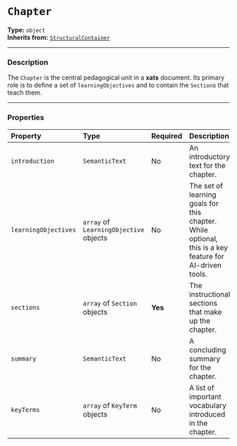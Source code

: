 # `Chapter`

**Type:** `object`  
**Inherits from:** [`StructuralContainer`](./StructuralContainer.md)

---

### Description

The `Chapter` is the central pedagogical unit in a **xats** document. Its primary role is to define a set of `learningObjectives` and to contain the `Section`s that teach them.

---

### Properties

| Property | Type | Required | Description |
| :--- | :--- | :--- | :--- |
| `introduction` | `SemanticText` | No | An introductory text for the chapter. |
| `learningObjectives` | `array` of `LearningObjective` objects | No | The set of learning goals for this chapter. While optional, this is a key feature for AI-driven tools. |
| `sections` | `array` of `Section` objects | **Yes** | The instructional sections that make up the chapter. |
| `summary` | `SemanticText` | No | A concluding summary for the chapter. |
| `keyTerms` | `array` of `KeyTerm` objects | No | A list of important vocabulary introduced in the chapter. |